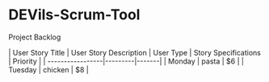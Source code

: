 # DEVils-Scrum-Tool

Project Backlog

| User Story Title | User Story Description | User Type | Story Specifications | Priority | 
| -----------------|---------|-------|
| Monday  | pasta   | $6    |
| Tuesday | chicken | $8    |
